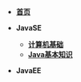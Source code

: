 <!-- docs/_sidebar.md --> 

* **[首页](README.md)**

* **JavaSE**
  * **[计算机基础](/sjxixi01/java001.md)**
  * **[Java基本知识](/sjxixi01/java002.md)**
* **JavaEE**

